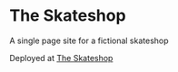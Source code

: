 # The Skateshop

A single page site for a fictional skateshop

Deployed at [The Skateshop](https://skateshop-yoyote.surge.sh)
